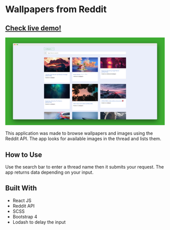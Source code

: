 # Wallpapers from Reddit

## [Check live demo!](https://wallpapers-mf.netlify.com/)

![Thumbnail](reddit-app-screenshot.png)

This application was made to browse wallpapers and images using the Reddit API. The app looks for available images in the thread and lists them.

## How to Use

Use the search bar to enter a thread name then it submits your request. The app returns data depending on your input. 

## Built With

- React JS
- Reddit API
- SCSS
- Bootstrap 4
- Lodash to delay the input
